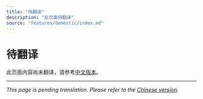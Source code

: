 ```yaml
---
title: "待翻译"
description: "此页面待翻译"
source: "features/domestic/index.md"
---
```


# 待翻译

此页面内容尚未翻译，请参考[中文版本](../../../zh/features/domestic/index.md)。

---

*This page is pending translation. Please refer to the [Chinese version](../../../zh/features/domestic/index.md).*
